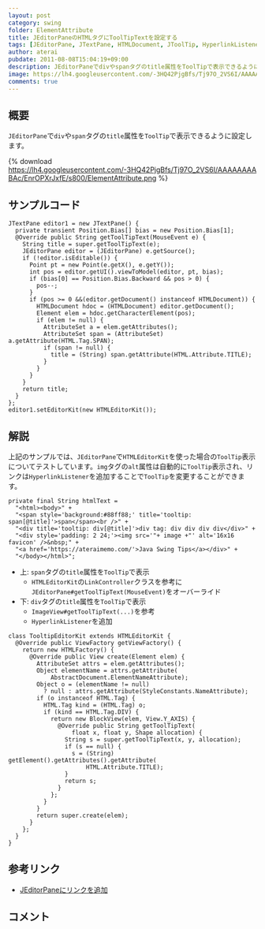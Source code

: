 ```yaml
---
layout: post
category: swing
folder: ElementAttribute
title: JEditorPaneのHTMLタグにToolTipTextを設定する
tags: [JEditorPane, JTextPane, HTMLDocument, JToolTip, HyperlinkListener]
author: aterai
pubdate: 2011-08-08T15:04:19+09:00
description: JEditorPaneでdivやspanタグのtitle属性をToolTipで表示できるように設定します。
image: https://lh4.googleusercontent.com/-3HQ42PjgBfs/Tj97O_2VS6I/AAAAAAAABAc/EnrOPXrJxfE/s800/ElementAttribute.png
comments: true
---
```

## 概要
`JEditorPane`で`div`や`span`タグの`title`属性を`ToolTip`で表示できるように設定します。

{% download https://lh4.googleusercontent.com/-3HQ42PjgBfs/Tj97O_2VS6I/AAAAAAAABAc/EnrOPXrJxfE/s800/ElementAttribute.png %}

## サンプルコード
<pre class="prettyprint"><code>JTextPane editor1 = new JTextPane() {
  private transient Position.Bias[] bias = new Position.Bias[1];
  @Override public String getToolTipText(MouseEvent e) {
    String title = super.getToolTipText(e);
    JEditorPane editor = (JEditorPane) e.getSource();
    if (!editor.isEditable()) {
      Point pt = new Point(e.getX(), e.getY());
      int pos = editor.getUI().viewToModel(editor, pt, bias);
      if (bias[0] == Position.Bias.Backward &amp;&amp; pos &gt; 0) {
        pos--;
      }
      if (pos &gt;= 0 &amp;&amp;(editor.getDocument() instanceof HTMLDocument)) {
        HTMLDocument hdoc = (HTMLDocument) editor.getDocument();
        Element elem = hdoc.getCharacterElement(pos);
        if (elem != null) {
          AttributeSet a = elem.getAttributes();
          AttributeSet span = (AttributeSet) a.getAttribute(HTML.Tag.SPAN);
          if (span != null) {
            title = (String) span.getAttribute(HTML.Attribute.TITLE);
          }
        }
      }
    }
    return title;
  }
};
editor1.setEditorKit(new HTMLEditorKit());
</code></pre>

## 解説
上記のサンプルでは、`JEditorPane`で`HTMLEditorKit`を使った場合の`ToolTip`表示についてテストしています。`img`タグの`alt`属性は自動的に`ToolTip`表示され、リンクは`HyperlinkListener`を追加することで`ToolTip`を変更することができます。

<pre class="prettyprint"><code>private final String htmlText =
  "&lt;html&gt;&lt;body&gt;" +
  "&lt;span style='background:#88ff88;' title='tooltip: span[@title]'&gt;span&lt;/span&gt;&lt;br /&gt;" +
  "&lt;div title='tooltip: div[@title]'&gt;div tag: div div div div&lt;/div&gt;" +
  "&lt;div style='padding: 2 24;'&gt;&lt;img src='"+ image +"' alt='16x16 favicon' /&gt;&amp;nbsp;" +
  "&lt;a href='https://ateraimemo.com/'&gt;Java Swing Tips&lt;/a&gt;&lt;/div&gt;" +
  "&lt;/body&gt;&lt;/html&gt;";
</code></pre>

- 上: `span`タグの`title`属性を`ToolTip`で表示
    - `HTMLEditorKit`の`LinkController`クラスを参考に`JEditorPane#getToolTipText(MouseEvent)`をオーバーライド
- 下: `div`タグの`title`属性を`ToolTip`で表示
    - `ImageView#getToolTipText(...)`を参考
    - `HyperlinkListener`を追加

<!-- dummy comment line for breaking list -->

<pre class="prettyprint"><code>class TooltipEditorKit extends HTMLEditorKit {
  @Override public ViewFactory getViewFactory() {
    return new HTMLFactory() {
      @Override public View create(Element elem) {
        AttributeSet attrs = elem.getAttributes();
        Object elementName = attrs.getAttribute(
            AbstractDocument.ElementNameAttribute);
        Object o = (elementName != null)
          ? null : attrs.getAttribute(StyleConstants.NameAttribute);
        if (o instanceof HTML.Tag) {
          HTML.Tag kind = (HTML.Tag) o;
          if (kind == HTML.Tag.DIV) {
            return new BlockView(elem, View.Y_AXIS) {
              @Override public String getToolTipText(
                  float x, float y, Shape allocation) {
                String s = super.getToolTipText(x, y, allocation);
                if (s == null) {
                  s = (String) getElement().getAttributes().getAttribute(
                      HTML.Attribute.TITLE);
                }
                return s;
              }
            };
          }
        }
        return super.create(elem);
      }
    };
  }
}
</code></pre>

## 参考リンク
- [JEditorPaneにリンクを追加](http://ateraimemo.com/Swing/HyperlinkListener.html)

<!-- dummy comment line for breaking list -->

## コメント
